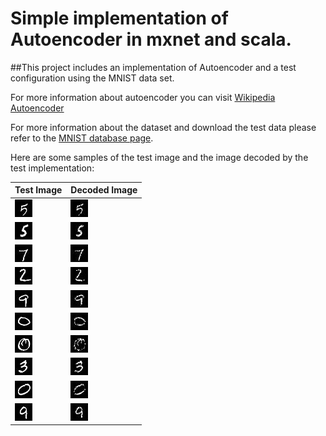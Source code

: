 # Simple implementation of Autoencoder in mxnet and scala.

##This project includes an implementation of Autoencoder and a test configuration using the MNIST data set.

For more information about autoencoder you can visit [Wikipedia Autoencoder](https://en.wikipedia.org/wiki/Autoencoder)

For more information about the dataset and download the test data please refer to the [MNIST database page](http://yann.lecun.com/exdb/mnist/).

Here are some samples of the test image and the image decoded by the test implementation:

| Test Image | Decoded Image |
| ------------- | ------------- |
| ![Test 1](testImages/source_idx_0.jpg)  | ![Decoded 1](testImages/decoded_idx_0.jpg) |
| ![Test 2](testImages/source_idx_1.jpg)  | ![Decoded 2](testImages/decoded_idx_1.jpg) |
| ![Test 3](testImages/source_idx_2.jpg)  | ![Decoded 3](testImages/decoded_idx_2.jpg) |
| ![Test 4](testImages/source_idx_3.jpg)  | ![Decoded 4](testImages/decoded_idx_3.jpg) |
| ![Test 5](testImages/source_idx_4.jpg)  | ![Decoded 5](testImages/decoded_idx_4.jpg) |
| ![Test 6](testImages/source_idx_5.jpg)  | ![Decoded 6](testImages/decoded_idx_5.jpg) |
| ![Test 7](testImages/source_idx_6.jpg)  | ![Decoded 7](testImages/decoded_idx_6.jpg) |
| ![Test 8](testImages/source_idx_7.jpg)  | ![Decoded 8](testImages/decoded_idx_7.jpg) |
| ![Test 9](testImages/source_idx_8.jpg)  | ![Decoded 9](testImages/decoded_idx_8.jpg) |
| ![Test 10](testImages/source_idx_9.jpg)  | ![Decoded 10](testImages/decoded_idx_9.jpg) |
